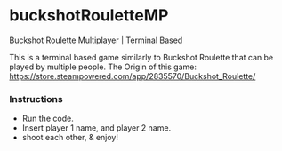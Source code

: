# buckshotRouletteMP
Buckshot Roulette Multiplayer | Terminal Based

This is a terminal based game similarly to Buckshot Roulette that can be played by multiple people. 
The Origin of this game: https://store.steampowered.com/app/2835570/Buckshot_Roulette/

### Instructions
- Run the code.
- Insert player 1 name, and player 2 name.
- shoot each other, & enjoy!
